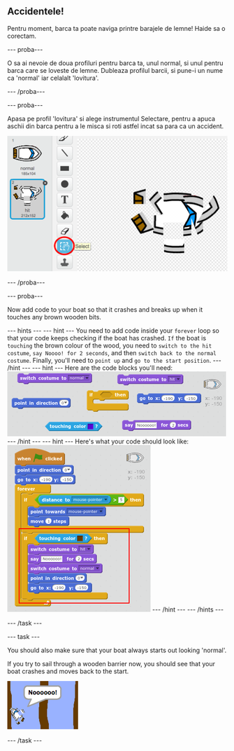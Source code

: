 ## Accidentele!

Pentru moment, barca ta poate naviga printre barajele de lemne! Haide sa o corectam.

\--- proba\---

O sa ai nevoie de doua profiluri pentru barca ta, unul normal, si unul pentru barca care se loveste de lemne. Dubleaza profilul barcii, si pune-i un nume ca 'normal' iar celalalt 'lovitura'.

\--- /proba\---

\--- proba\---

Apasa pe profil 'lovitura' si alege instrumentul Selectare, pentru a apuca aschii din barca pentru a le misca si roti astfel incat sa para ca un accident.

![screenshot](images/boat-hit-costume.png)

\--- /proba\---

\--- proba\---

Now add code to your boat so that it crashes and breaks up when it touches any brown wooden bits.

\--- hints \--- \--- hint \--- You need to add code inside your `forever` loop so that your code keeps checking if the boat has crashed. `If` the boat is `touching` the brown colour of the wood, you need to `switch to the hit costume`, `say Noooo! for 2 seconds`, and then `switch back to the normal costume`. Finally, you'll need to `point up` and `go to the start position`. \--- /hint \--- \--- hint \--- Here are the code blocks you'll need: ![screenshot](images/boat-hit-blocks.png) \--- /hint \--- \--- hint \--- Here's what your code should look like: ![screenshot](images/boat-hit-code.png) \--- /hint \--- \--- /hints \---

\--- /task \---

\--- task \---

You should also make sure that your boat always starts out looking 'normal'.

If you try to sail through a wooden barrier now, you should see that your boat crashes and moves back to the start.

![screenshot](images/boat-crash.png)

\--- /task \---